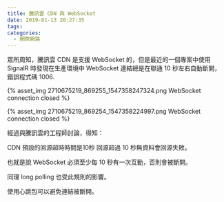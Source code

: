 ```yaml
---
title: 騰訊雲 CDN 與 WebSocket
date: 2019-01-13 20:27:35
tags:
categories:
  - 網際網路
---
```


眾所周知，騰訊雲 CDN 是支援 WebSocket 的，但是最近的一個專案中使用 SignalR 時發現在生產環境中 WebSocket 連結總是在聯通 10 秒左右自動斷開，錯誤程式碼 1006.

{% asset_img 2710675219_869255_1547358247324.png WebSocket connection closed %}

<!--more-->

{% asset_img 2710675219_869254_1547358224997.png WebSocket connection closed %}

經過與騰訊雲的工程師討論，得知：

CDN 預設的回源超時時間是10秒
回源超過 10 秒無資料會回源失敗。

也就是說 WebSocket 必須至少每 10 秒有一次互動，否則會被斷開。

同理 long polling 也受此規則的影響。

使用心跳包可以避免連結被斷開。
